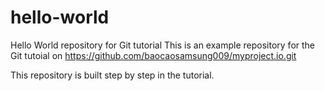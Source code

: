 # hello-world
Hello World repository for Git tutorial
This is an example repository for the Git tutoial on https://github.com/baocaosamsung009/myproject.io.git

This repository is built step by step in the tutorial.